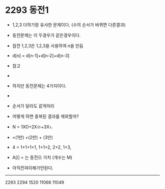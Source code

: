 2293 동전1
====
- 1,2,3 더하기랑 유사한 문제이다. (수의 순서가 바뀌면 다른결과)
- 동전문제는 이 두경우가 같은경우이다.
- 잠깐 1,2,3은 1,2,3을 사용하여 n을 만듬
- d[n] = d[n-1]+d[n-2]+d[n-3]
- 참고
- [](./img/1.jpg)
- 하지만 동전문제는 4가지이다.
- [](./img/2.jpg)
- 순서가 달라도 같게처리
- 어떻게 하면 중복된 결과를 제외할까?

- N = 1XO+2Xㅁ+3Xㄴ
- =(1만) +(2만) + (3만)
- 4 = 1+1+1+1, 1+1+2, 2+2, 1+3, 

- A[i] = 는 동전으 가치 (개수는 M)
- 아직전혀이해가안된다.

-------
2293
2294
1520
11066
11049